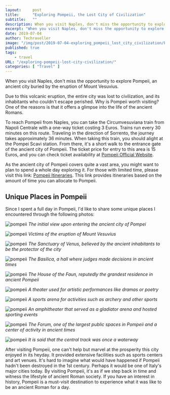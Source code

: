 ```yaml
---
layout:     post
title:      "Exploring Pompeii, the Lost City of Civilization"
subtitle:   ""
description: When you visit Naples, don't miss the opportunity to explore Pompeii, an ancient city buried by the eruption of Mount Vesuvius. Due to this volcanic eruption, the entire city was lost to civilization, and its inhabitants who couldn't escape perished"
excerpt: "When you visit Naples, don't miss the opportunity to explore Pompeii, an ancient city buried by the eruption of Mount Vesuvius. Due to this volcanic eruption, the entire city was lost to civilization, and its inhabitants who couldn't escape perished"
date: 2019-07-04
author: Techraveller
image: "/img/post/2019-07-04-exploring_pompeii_lost_city_civilization/Pompei-8.jpg"
published: true 
tags:
    - travel 
URL: "/exploring-pompeii-lost-city-civilization/"
categories: [ "Travel" ]    
---
```


When you visit Naples, don't miss the opportunity to explore Pompeii, an ancient city buried by the eruption of Mount Vesuvius. 

Due to this volcanic eruption, the entire city was lost to civilization, and its inhabitants who couldn't escape perished. Why is Pompeii worth visiting? One of the reasons is that it offers a glimpse into the life of the ancient Romans.

To reach Pompeii from Naples, you can take the Circumvesuviana train from Napoli Centrale with a one-way ticket costing 3 Euros. Trains run every 30 minutes on this route. Traveling in the direction of Sorrento, the journey takes approximately 36 minutes. When taking this train, you should alight at the Pompei Scavi station. From there, it's a short walk to the entrance gate of the ancient city of Pompeii. The ticket price for entry to this area is 15 Euros, and you can check ticket availability at [Pompeii Official Website](http://www.pompeiisites.org/).

As the ancient city of Pompeii covers quite a vast area, you might want to plan to spend a whole day exploring it. For those with limited time, please visit this link: [Pompeii Itineraries](https://www.visitpompeiivesuvius.com/en/pompeii). This link provides itineraries based on the amount of time you can allocate to Pompeii.

## Unique Places in Pompeii

Since I spent a full day in Pompeii, I'd like to share some unique places I encountered through the following photos:

![pompeii](/img/post/2019-07-04-exploring_pompeii_lost_city_civilization/Pompei-2.jpg)
*The initial view upon entering the ancient city of Pompei*

![pompeii](/img/post/2019-07-04-exploring_pompeii_lost_city_civilization/Pompei-3.jpg)
*Victims of the eruption of Mount Vesuvius*

![pompeii](/img/post/2019-07-04-exploring_pompeii_lost_city_civilization/Pompei-1.jpg)
*The Sanctuary of Venus, believed by the ancient inhabitants to be the protector of the city*

![pompeii](/img/post/2019-07-04-exploring_pompeii_lost_city_civilization/Pompei-4.jpg)
*The Basilica, a hall where judges made decisions in ancient times*

![pompeii](/img/post/2019-07-04-exploring_pompeii_lost_city_civilization/Pompei-7.jpg)
*The House of the Faun, reputedly the grandest residence in ancient Pompeii*

![pompeii](/img/post/2019-07-04-exploring_pompeii_lost_city_civilization/Pompei-9.jpg)
*A theater used for artistic performances like dramas or poetry*

![pompeii](/img/post/2019-07-04-exploring_pompeii_lost_city_civilization/Pompei-10-1.jpg)
*A sports arena for activities such as archery and other sports*

![pompeii](/img/post/2019-07-04-exploring_pompeii_lost_city_civilization/Pompei-11.jpg)
*An amphitheater that served as a gladiator arena and hosted sporting events*

![pompeii](/img/post/2019-07-04-exploring_pompeii_lost_city_civilization/Pompei-13.jpg)
*The Forum, one of the largest public spaces in Pompeii and a center of activity in ancient times*

![pompeii](/img/post/2019-07-04-exploring_pompeii_lost_city_civilization/Pompei-5.jpg)
*It is said that the central track was once a waterway*

After visiting Pompeii, one can't help but marvel at the prosperity this city enjoyed in its heyday. It provided extensive facilities such as sports centers and art venues. It's hard to imagine what would have happened if Pompeii hadn't been destroyed in the 1st century. Perhaps it would be one of Italy's major cities today. By visiting Pompeii, it's as if we step back in time and witness the lifestyle of ancient Roman society. If you have an interest in history, Pompeii is a must-visit destination to experience what it was like to be an ancient Roman for a day.
